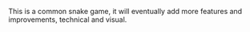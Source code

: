This is a common snake game, it will eventually add more features and improvements, technical and visual.
